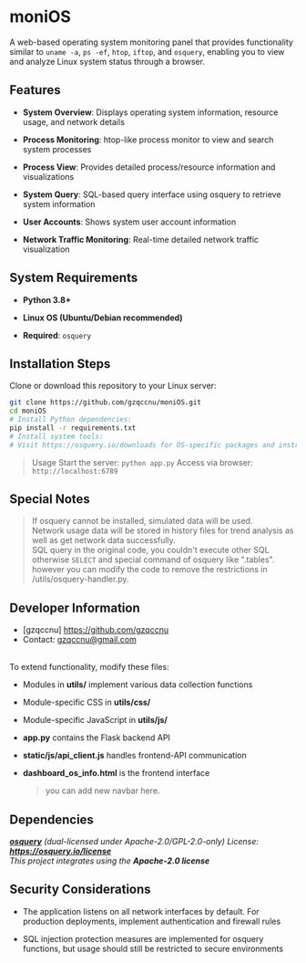 # moniOS

A web-based operating system monitoring panel that provides functionality similar to `uname -a`, `ps -ef`, `htop`, `iftop`, and `osquery`, 
enabling you to view and analyze Linux system status through a browser.

## Features
- **System Overview**: Displays operating system information, resource usage, and network details

- **Process Monitoring**: htop-like process monitor to view and search system processes

- **Process View**: Provides detailed process/resource information and visualizations

- **System Query**: SQL-based query interface using osquery to retrieve system information

- **User Accounts**: Shows system user account information

- **Network Traffic Monitoring**: Real-time detailed network traffic visualization

## System Requirements
- **Python 3.8+**

- **Linux OS (Ubuntu/Debian recommended)**

- **Required**: `osquery`

## Installation Steps
Clone or download this repository to your Linux server:

```bash
git clone https://github.com/gzqccnu/moniOS.git
cd moniOS
# Install Python dependencies:
pip install -r requirements.txt
# Install system tools:
# Visit https://osquery.io/downloads for OS-specific packages and instructions
```
> Usage
> Start the server:
> `python app.py`
> Access via browser:
> `http://localhost:6789`

## Special Notes
> If osquery cannot be installed, simulated data will be used. <br>
> Network usage data will be stored in history files for trend analysis as well as get network data successfully.<br>
> SQL query in the original code, you couldn't execute other SQL otherwise `SELECT` and special command of osquery like ".tables".<br>
> however you can modify the code to remove the restrictions in /utils/osquery-handler.py. 

## Developer Information
- [gzqccnu] https://github.com/gzqccnu
- Contact: gzqccnu@gmail.com
<br>
To extend functionality, modify these files:

- Modules in **utils/** implement various data collection functions

- Module-specific CSS in **utils/css/**

- Module-specific JavaScript in **utils/js/**

- **app.py** contains the Flask backend API

- **static/js/api_client.js** handles frontend-API communication

- **dashboard_os_info.html** is the frontend interface
  > you can add new navbar here.

## Dependencies
*[**osquery**](https://github.com/osquery/osquery) (dual-licensed under Apache-2.0/GPL-2.0-only)*
*License: **https://osquery.io/license***
<br>
*This project integrates using the **Apache-2.0 license***

## Security Considerations
- The application listens on all network interfaces by default. For production deployments, implement authentication and firewall rules

- SQL injection protection measures are implemented for osquery functions, but usage should still be restricted to secure environments
